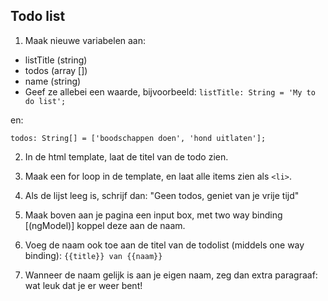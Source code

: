 ## Todo list

1. Maak nieuwe variabelen aan:
- listTitle (string)
- todos (array [])
- name (string)
- Geef ze allebei een waarde, bijvoorbeeld:
`listTitle: String = 'My to do list';`

en:

`todos: String[] = ['boodschappen doen', 'hond uitlaten'];`

2. In de html template, laat de titel van de todo zien.

3. Maak een for loop in de template, en laat alle items zien als `<li>`.

4. Als de lijst leeg is, schrijf dan: "Geen todos, geniet van je vrije tijd"

5. Maak boven aan je pagina een input box, met two way binding [(ngModel)] koppel deze aan de naam.

6. Voeg de naam ook toe aan de titel van de todolist (middels one way binding): `{{title}} van {{naam}}`

7. Wanneer de naam gelijk is aan je eigen naam, zeg dan extra paragraaf: wat leuk dat je er weer bent!